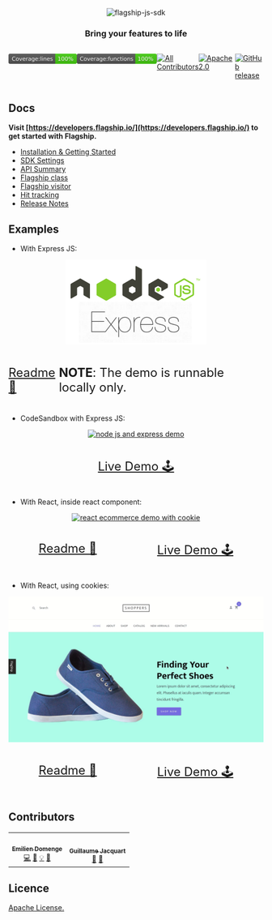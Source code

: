 <p align="center">

<img  src="https://mk0abtastybwtpirqi5t.kinstacdn.com/wp-content/uploads/picture-solutions-persona-product-flagship.jpg"  width="211"  height="182"  alt="flagship-js-sdk"  />

</p>

<h3 align="center">Bring your features to life</h3>

<div style='display: flex; justify-content: space-around;'>

![flagship-js-sdk-coverage_lines](badges/badge-lines.svg)

![flagship-js-sdk-functions](badges/badge-functions.svg)

<!-- ALL-CONTRIBUTORS-BADGE:START - Do not remove or modify this section -->

[![All Contributors](https://img.shields.io/badge/all_contributors-2-orange.svg?style=flat-square)](#contributors-)

<!-- ALL-CONTRIBUTORS-BADGE:END -->

[![Apache2.0](https://img.shields.io/badge/License-Apache%202.0-blue.svg)](http://www.apache.org/licenses/LICENSE-2.0)

[![GitHub release](https://img.shields.io/github/v/release/abtasty/flagship-js-sdk.svg)](https://github.com/abtasty/flagship-js-sdk/releases)

</div>

## Docs

**Visit [https://developers.flagship.io/](https://developers.flagship.io/) to get started with Flagship.**

-   [Installation & Getting Started](https://developers.flagship.io/js/v2.x.x/#getting-started)
-   [SDK Settings](https://developers.flagship.io/js/v2.x.x/#sdk-settings)
-   [API Summary](https://developers.flagship.io/js/v2.x.x/#js-sdk-features)
-   [Flagship class](https://developers.flagship.io/js/v2.x.x/#i-flagship-i-class-1)
-   [Flagship visitor](https://developers.flagship.io/js/v2.x.x/#i-flagshipvisitor-i-class-1)
-   [Hit tracking](https://developers.flagship.io/js/v2.x.x/#hits)
-   [Release Notes](https://github.com/abtasty/flagship-js-sdk/blob/master/RELEASENOTES.md)

## Examples

-   With Express JS:

<p align="center">
<a href="examples/api-server/README.md">
<img width="280" src="./doc/nodeJSandExpress.png" alt="node js and express demo" width="600"/>
</a>
</p>

<div style="display: flex; justify-content: space-around; font-size: 24px">

[Readme 📖](examples/api-server/README.md)

**NOTE**: The demo is runnable locally only.

</div>

-   CodeSandbox with Express JS:

<p align="center">
<a href="https://codesandbox.io/s/flagship-js-sdk-server-example-zuusm">
<img width="180" src="https://pbs.twimg.com/profile_images/1171375829382774784/70ZgE-ke_400x400.png" alt="node js and express demo" width="600"/>
</a>
</p>

<div style="display: flex; justify-content: space-around; font-size: 24px">

[Live Demo 🕹](https://codesandbox.io/s/flagship-js-sdk-server-example-zuusm)

</div>

-   With React, inside react component:

<p align="center">
<a href="https://abtasty.github.io/flagship-js-sdk/">
<img src="./doc/react-with-sdk-js.gif" alt="react ecommerce demo with cookie" width="600"/>
</a>
</p>

<div style="display: flex; justify-content: space-around; font-size: 24px">

[Readme 📖](examples/react-app/README.md)

[Live Demo 🕹](https://abtasty.github.io/flagship-js-sdk/)

</div>

-   With React, using cookies:

<p align="center">
<a href="https://react-ecommerce-demo.internal.flagship.io/">
<img src="./doc/react-ecommerce-demo.gif" alt="react ecommerce demo with cookie" width="600"/>
</a>
</p>

<div style="display: flex; justify-content: space-around; font-size: 24px">

[Readme 📖](https://github.com/abtasty/flagship-react-sdk/tree/master/examples/react-ecommerce-demo)

[Live Demo 🕹](https://react-ecommerce-demo.internal.flagship.io/)

</div>

## Contributors

<!-- ALL-CONTRIBUTORS-LIST:START - Do not remove or modify this section -->
<!-- prettier-ignore-start -->
<!-- markdownlint-disable -->
<table>
  <tr>
    <td align="center"><a href="https://www.domenge.fr/"><img src="https://avatars0.githubusercontent.com/u/15636263?v=4?s=100" width="100px;" alt=""/><br /><sub><b>Emilien Domenge</b></sub></a><br /><a href="https://github.com/abtasty/flagship-js-sdk/commits?author=Emidomenge" title="Code">💻</a> <a href="https://github.com/abtasty/flagship-js-sdk/commits?author=Emidomenge" title="Documentation">📖</a> <a href="#example-Emidomenge" title="Examples">💡</a> <a href="#maintenance-Emidomenge" title="Maintenance">🚧</a></td>
    <td align="center"><a href="https://github.com/guillaumejacquart"><img src="https://avatars2.githubusercontent.com/u/5268752?v=4?s=100" width="100px;" alt=""/><br /><sub><b>Guillaume Jacquart</b></sub></a><br /><a href="https://github.com/abtasty/flagship-js-sdk/issues?q=author%3Aguillaumejacquart" title="Bug reports">🐛</a> <a href="https://github.com/abtasty/flagship-js-sdk/pulls?q=is%3Apr+reviewed-by%3Aguillaumejacquart" title="Reviewed Pull Requests">👀</a></td>
  </tr>
</table>

<!-- markdownlint-enable -->
<!-- prettier-ignore-end -->

<!-- ALL-CONTRIBUTORS-LIST:END -->

## Licence

[Apache License.](https://github.com/abtasty/flagship-js-sdk/blob/master/LICENSE)
